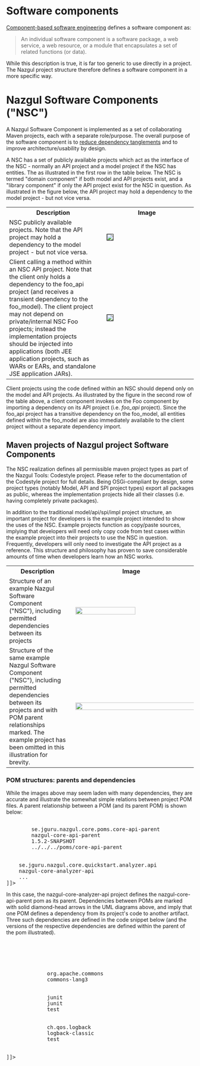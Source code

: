 # Software components

[Component-based software engineering](http://en.wikipedia.org/wiki/Component-based_software_engineering)
defines a software component as:

> An individual software component is a software package, a web service, a web resource,
> or a module that encapsulates a set of related functions (or data).

While this description is true, it is far too generic to use directly in a project. The Nazgul project structure
therefore defines a software component in a more specific way.

# Nazgul Software Components ("NSC")

A Nazgul Software Component is implemented as a set of collaborating Maven projects,
each with a separate role/purpose. The overall purpose of the software component is to
[reduce dependency tanglements](tanglements.md) and to improve
architecture/usability by design.

A NSC has a set of publicly available projects which act as the interface of the NSC - normally an API project
and a model project if the NSC has entities. The as illustrated in the first row in the table below. The NSC is
termed "domain component" if both model and API projects exist, and a "library component" if only the API project
exist for the NSC in question. As illustrated in the figure below, the API project may hold a dependency to the model
project - but not vice versa.

<table>
    <tr>
        <th width="50%">Description</th>
        <th width="50%">Image</th>
    </tr>
    <tr>
        <td>NSC publicly available projects. Note that the API project may hold a dependency to
        the model project - but not vice versa.</td>
        <td><img src="../images/plantuml/modularity_component.png" style="margin:10px; border:1px solid black;" /></td>
    </tr>
    <tr>
        <td>Client calling a method within an NSC API project. Note that the client only holds a dependency to the
        foo_api project (and receives a transient dependency to the foo_model). The client project may not depend on
        private/internal NSC Foo projects; instead the implementation projects should be injected into applications
        (both JEE application projects, such as WARs or EARs, and standalone JSE application JARs).
        </td>
        <td><img src="../images/plantuml/modularity_components.png"
            style="margin:10px; border:1px solid black;" /></td>
    </tr>
</table>

Client projects using the code defined within an NSC should depend only on the model and API projects. As
illustrated by the figure in the second row of the table above, a client component invokes on the Foo
component by importing a dependency on its API project (i.e. *foo_api* project). Since the foo_api project has a
transitive dependency on the foo_model, all entities defined within the foo_model are also immediately availabile to
the client project without a separate dependency import.

## Maven projects of Nazgul project Software Components

The NSC realization defines all permissible maven project types as part of the Nazgul Tools: Codestyle project.
Please refer to the documentation of the Codestyle project for full details.
Being OSGi-compliant by design, some project types (notably Model, API and SPI project types) export
all packages as public, whereas the implementation projects hide all their classes (i.e. having
completely private packages).

In addition to the traditional model/api/spi/impl project structure, an important project for developers is the
example project intended to show the uses of the NSC. Example projects function as copy/paste sources,
implying that developers will need only copy code from test cases within the example project into their projects to
use the NSC in question. Frequently, developers will only need to investigate the API project as a reference.
This structure and philosophy has proven to save considerable amounts of time when developers learn how an NSC
works.

<table>
    <tr>
        <th width="33%">Description</th>
        <th width="66%">Image</th>
    </tr>
    <tr>
        <td>Structure of an example Nazgul Software Component ("NSC"), including permitted dependencies between
        its projects</td>
        <td><img src="../images/plantuml/modularity_mavenProjects.png"
        style="width: 71%; height: 71%; margin:10px;"/></td>
    </tr>
    <tr>
        <td>Structure of the same example Nazgul Software Component ("NSC"), including permitted dependencies between
        its projects and with POM parent relationships marked. The example project has been omitted in this
        illustration for brevity.</td>
        <td><img src="../images/plantuml/modularity_mavenProjects_withparents.png"
        style="width: 100%; height: 100%; margin:10px;" /></td>
    </tr>
</table>

### POM structures: parents and dependencies

While the images above may seem laden with many dependencies, they are accurate and illustrate
the somewhat simple relations between project POM files. A parent relationship between a POM (and its parent POM) is
shown below:

<pre class="brush: xml" title="Example POM parent structure."><![CDATA[
    ...
    <parent>
        <groupId>se.jguru.nazgul.core.poms.core-api-parent</groupId>
        <artifactId>nazgul-core-api-parent</artifactId>
        <version>1.5.2-SNAPSHOT</version>
        <relativePath>../../../poms/core-api-parent</relativePath>
    </parent>

    <groupId>se.jguru.nazgul.core.quickstart.analyzer.api</groupId>
    <artifactId>nazgul-core-analyzer-api</artifactId>
    ...
]]></pre>

In this case, the nazgul-core-analyzer-api project defines the nazgul-core-api-parent pom as its parent.
Dependencies between POMs are marked with solid diamond-head arrows in the UML diagrams above,
and imply that one POM defines a dependency from its project's code to another artifact.
Three such dependencies are defined in the code snippet below (and the versions of the respective dependencies are
defined within the parent of the pom illustrated).

<pre class="brush: xml" title="Example POM dependencies."><![CDATA[
     <!-- +=============================================== -->
     <!-- | Section 2:  Dependency (management) settings   -->
     <!-- +=============================================== -->
     <dependencies>
         <dependency>
             <groupId>org.apache.commons</groupId>
             <artifactId>commons-lang3</artifactId>
         </dependency>
         <dependency>
             <groupId>junit</groupId>
             <artifactId>junit</artifactId>
             <scope>test</scope>
         </dependency>
         <dependency>
             <groupId>ch.qos.logback</groupId>
             <artifactId>logback-classic</artifactId>
             <scope>test</scope>
         </dependency>
     </dependencies>
]]></pre>

